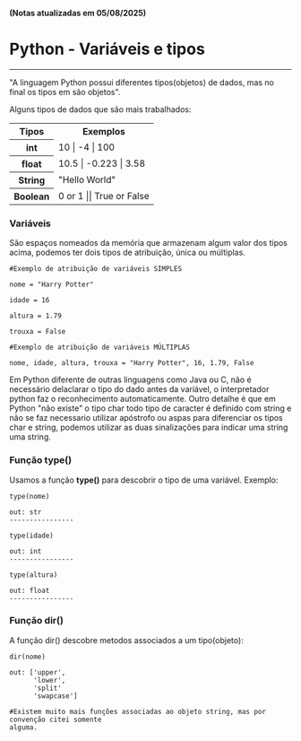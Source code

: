 **(Notas atualizadas em 05/08/2025)**
# Python - Variáveis e tipos
---

"A linguagem Python possui diferentes tipos(objetos) de dados, mas no final os tipos em são objetos".

Alguns tipos de dados que são mais trabalhados:
<table>
    <tr>
        <th>Tipos</th>
        <th>Exemplos</th>
    </tr>
    <tr>
        <th>int</th>
        <td>10 | -4 | 100</td>
    </tr>
    <tr>
        <th>float</th>
        <td>10.5 | -0.223 | 3.58</td>
    </tr>
    <tr>
        <th>String</th>
        <td>"Hello World"</td>
    </tr>
    <tr>
        <th>Boolean</th>
        <td>0 or 1 || True or False</td>
    </tr>
</table>


### Variáveis

São espaços nomeados da memória que armazenam algum valor dos tipos acima, podemos ter dois tipos de atribuição, única ou múltiplas.

```
#Exemplo de atribuição de variáveis SIMPLES

nome = "Harry Potter"

idade = 16

altura = 1.79

trouxa = False

#Exemplo de atribuição de variáveis MÚLTIPLAS

nome, idade, altura, trouxa = "Harry Potter", 16, 1.79, False   
```
Em Python diferente de outras linguagens como Java ou C, não é necessário delaclarar o tipo do dado antes da variável, o interpretador python faz o reconhecimento automaticamente. Outro detalhe é que em Python "não existe" o tipo char todo tipo de caracter é definido com string e não se faz necessario utilizar apóstrofo ou aspas para diferenciar os tipos char e string, podemos utilizar as duas sinalizações para indicar uma string uma string.

### Função type()

Usamos a função **type()** para descobrir o tipo de uma variável. Exemplo:

```
type(nome)

out: str
----------------

type(idade)

out: int
----------------

type(altura)

out: float
----------------
```
### Função dir()

A função dir() descobre metodos associados a um tipo(objeto):

```
dir(nome)

out: ['upper',
      'lower',
      'split'
      'swapcase']

#Existem muito mais funções associadas ao objeto string, mas por convenção citei somente
alguma. 
```